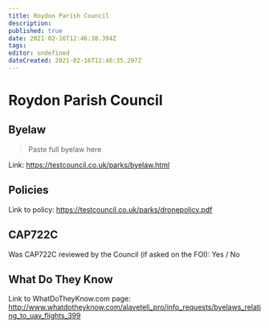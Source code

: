 ```yaml
---
title: Roydon Parish Council
description: 
published: true
date: 2021-02-16T12:46:38.394Z
tags: 
editor: undefined
dateCreated: 2021-02-16T12:46:35.297Z
---
```


# Roydon Parish Council


## Byelaw
> Paste full byelaw here

Link:
https://testcouncil.co.uk/parks/byelaw.html

## Policies
Link to policy:
https://testcouncil.co.uk/parks/dronepolicy.pdf

## CAP722C

Was CAP722C reviewed by the Council (if asked on the FOI): Yes / No

## What Do They Know

Link to WhatDoTheyKnow.com page:
http://www.whatdotheyknow.com/alaveteli_pro/info_requests/byelaws_relating_to_uav_flights_399

